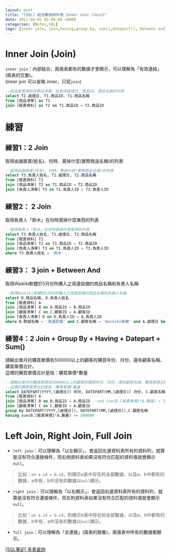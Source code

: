 ```yaml
---
layout: post
title: "[SQL] 結合數個資料表 Inner Join (Join)"
date: 2011-04-02 05:08:00 +0800
categories: [Notes,SQL]
tags: [inner join, join,having,group by, sum(),datepart(), between and]
---
```


# Inner Join (Join)

`inner join`：內部結合，兩張表都有的數據才會顯示，可以理解為「有效連結」(兩表的交集)。      
(inner join 可以省略 inner，只寫`join`)


```sql
--結合販賣資料與商品清單，並取得處理日、商品ID、商品名稱的列表
select T2.處理日, T1.商品ID, T1.商品名稱 
from [商品清單] as T1
join [販賣資料] as T2 on T1.商品ID = T2.商品ID
```

# 練習

## 練習1：2 Join
取得由誰販賣(姓名)、何時、賣掉什麼(實際商品名稱)的列表

```sql
--取得由誰販賣(姓名)、何時、賣掉什麼(實際商品名稱)的列表
select T3.負責人姓名, T1.處理日, T2.商品名稱 
from [販賣資料] T1
join [商品清單] T2 on T1.商品ID = T2.商品ID
join [負責人清單] T3 on T1.負責人ID = T3.負責人ID
```

## 練習2： 2 Join
取得負責人「鈴木」在何時賣掉什麼東西的列表

```sql
--取得負責人「鈴木」在何時賣掉什麼東西的列表
select T3.負責人姓名, T1.處理日, T2.商品名稱 
from [販賣資料] T1
join [商品清單] T2 on T1.商品ID = T2.商品ID
join [負責人清單] T3 on T1.負責人ID = T3.負責人ID
where T3.負責人姓名 = '鈴木'
```

## 練習3： 3 join + Between And
取得Waikiki軟體於5月份所購入之周邊設備的商品名稱和負責人名稱

```sql
--取得Waikiki軟體於5月份所購入之周邊設備的商品名稱和負責人名稱
select B.商品名稱, D.負責人姓名
from [販賣資料] A
join [商品清單] B on A.商品ID = B.商品ID
join [顧客清單] C on C.顧客ID = A.顧客ID
join [負責人清單] D on D.負責人ID = A.負責人ID
where B.群組名稱 = '周邊設備' and C.顧客名稱 = 'Waikiki軟體' and A.處理日 between '2006-05-01' and '2006-05-31'
```

## 練習4：2 Join + Group By + Having + Datepart + Sum()

請輸出單月的購買單價有500000以上的顧客的購買年份、月份，還有顧客名稱、購買單價合計。        
這裡的購買單價合計是指：購買單價*數量   

```sql
--請輸出單月的購買單價有500000以上的顧客的購買年份、月份，還有顧客名稱、購買單價合計。
--這裡的購買單價合計是指：購買單價*數量
select DATEPART(YYYY,[處理日]) 年份, DATEPART(MM,[處理日]) 月份, C.顧客名稱, sum(B.[販賣單價]*A.數量) 購買合計
from [販賣資料] A
join [商品清單] B on B.商品ID = A.商品ID --and sum(B.[販賣單價]*A.數量) > 500000
join [顧客清單] C on C.顧客ID = A.顧客ID
group by DATEPART(YYYY,[處理日]), DATEPART(MM,[處理日]),C.顧客名稱
having sum(B.[販賣單價]*A.數量) >= 500000
```

# Left Join, Right Join, Full Join

- `left join`：可以理解為「以左顯示」，會返回左邊資料表所有的資料列，就算是沒有符合連接條件，而右側資料表如果沒有符合匹配的資料值就會顯示`null`。   

> 比如：`on a.id = b.id`，則顯示a表中存在的全部數據，以及a、b中都有的數據，a中有，b中沒有的數據以`null`顯示。

- `right join`：可以理解為「以右顯示」，會返回右邊資料表所有的資料列，就算是沒有符合連接條件，而左則資料表如果沒有符合匹配的資料值就會顯示`null`。

> 比如：`on a.id = b.id`，則顯示b表中存在的全部數據，以及a、b中都有的數據，b中有，a中沒有的數據以`null`顯示。

- `full join`：可以理解為「全連接」(兩表的聯集)，兩張表中所有的數據都顯示。

[[SQL筆記] 多表查詢](https://riivalin.github.io/posts/2011/03/sql-13/)
